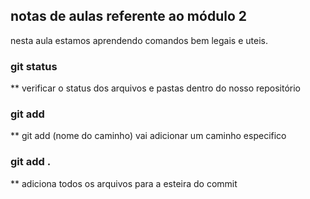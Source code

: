 ## notas de aulas referente ao módulo 2

nesta aula estamos aprendendo comandos bem legais e uteis.

### git status
** verificar o status dos arquivos e pastas dentro do nosso repositório

### git add
 ** git add (nome do caminho) vai adicionar um caminho especifico 

### git add .

** adiciona todos  os arquivos para a esteira do commit 